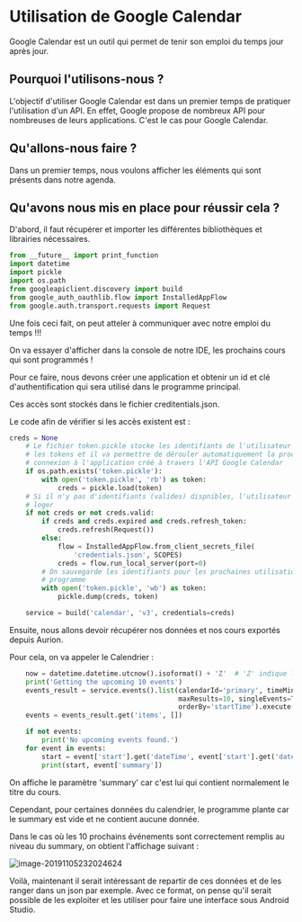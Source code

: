 # **Utilisation de Google Calendar**

Google Calendar est un outil qui permet de tenir son emploi du temps jour après jour.

## Pourquoi l'utilisons-nous ?

L'objectif d'utiliser Google Calendar est dans un premier temps de pratiquer l'utilisation d'un API. En effet, Google propose de nombreux API pour nombreuses de leurs applications. C'est le cas pour Google Calendar.

## Qu'allons-nous faire ?

Dans un premier temps, nous voulons afficher les éléments qui sont présents dans notre agenda.

## Qu'avons nous mis en place pour réussir cela ?

D'abord, il faut récupérer et importer les différentes bibliothèques et librairies nécessaires.

```python
from __future__ import print_function
import datetime
import pickle
import os.path
from googleapiclient.discovery import build
from google_auth_oauthlib.flow import InstalledAppFlow
from google.auth.transport.requests import Request
```

Une fois ceci fait, on peut atteler à communiquer avec notre emploi du temps !!!

On va essayer d'afficher dans la console de notre IDE, les prochains cours qui sont programmés !

Pour ce faire, nous devons créer une application et obtenir un id et clé d'authentification qui sera utilisé dans le programme principal.

Ces accès sont stockés dans le fichier creditentials.json.

Le code afin de vérifier si les accès existent est :

```python
creds = None
    # Le fichier token.pickle stocke les identifiants de l'utilisateur et rafraîchit
    # les tokens et il va permettre de dérouler automatiquement la procédure de 
    # connexion à l'application créé à travers l'API Google Calendar
    if os.path.exists('token.pickle'):
        with open('token.pickle', 'rb') as token:
            creds = pickle.load(token)
    # Si il n'y pas d'identifiants (valides) dispnibles, l'utilisateur va devoir se 
    # loger
    if not creds or not creds.valid:
        if creds and creds.expired and creds.refresh_token:
            creds.refresh(Request())
        else:
            flow = InstalledAppFlow.from_client_secrets_file(
                'credentials.json', SCOPES)
            creds = flow.run_local_server(port=0)
        # On sauvegarde les identifiants pour les prochaines utilisations du 
        # programme
        with open('token.pickle', 'wb') as token:
            pickle.dump(creds, token)

    service = build('calendar', 'v3', credentials=creds)
```

Ensuite, nous allons devoir récupérer nos données et nos cours exportés depuis Aurion.

Pour cela, on va appeler le Calendrier :

```python
    now = datetime.datetime.utcnow().isoformat() + 'Z'  # 'Z' indique le temps en UTC
    print('Getting the upcoming 10 events')
    events_result = service.events().list(calendarId='primary', timeMin=now,
                                          maxResults=10, singleEvents=True,
                                          orderBy='startTime').execute()
    events = events_result.get('items', [])

    if not events:
        print('No upcoming events found.')
    for event in events:
        start = event['start'].get('dateTime', event['start'].get('date'))
        print(start, event['summary'])
```

On affiche le paramètre 'summary' car c'est lui qui contient normalement le titre du cours.

Cependant, pour certaines données du calendrier, le programme plante car le summary est vide et ne contient aucune donnée.

Dans le cas où les 10 prochains événements sont correctement remplis au niveau du summary, on obtient l'affichage suivant :

![image-20191105232024624](C:\Users\Ervin\AppData\Roaming\Typora\typora-user-images\image-20191105232024624.png)

Voilà, maintenant il serait intéressant de repartir de ces données et de les ranger dans un json par exemple. Avec ce format, on pense qu'il serait possible de les exploiter et les utiliser pour faire une interface sous Android Studio.

